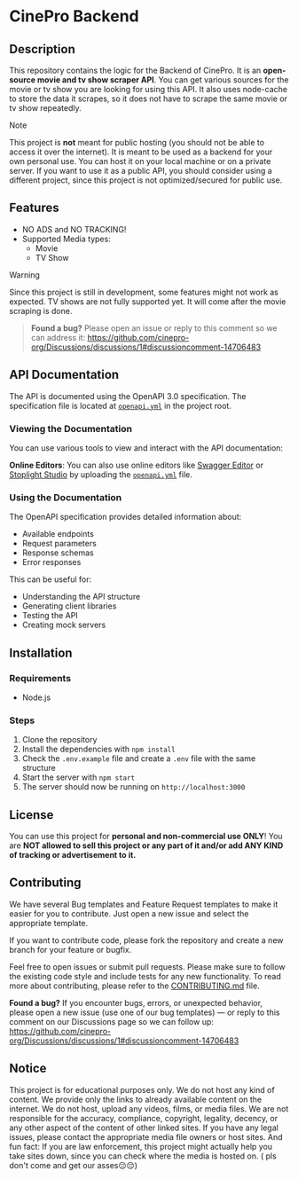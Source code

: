 # CinePro Backend

## Description

This repository contains the logic for the Backend of CinePro. It is an **open-source movie and tv show scraper API**. You can get various sources for the movie or tv show you are looking for using this API. It also uses node-cache to store the data it scrapes, so it does not have to scrape the same movie or tv show repeatedly.

> [!Note]
> This project is **not** meant for public hosting (you should not be able to access it over the internet). It is meant to be used as a backend for your own personal use. You can host it on your local machine or on a private server. If you want to use it as a public API, you should consider using a different project, since this project is not optimized/secured for public use.

## Features

- NO ADS and NO TRACKING!
- Supported Media types:
    - Movie
    - TV Show

> [!Warning]
> Since this project is still in development, some features might not work as expected. TV shows are not fully supported yet. It will come after the movie scraping is done.

> **Found a bug?** Please open an issue or reply to this comment so we can address it:
 https://github.com/cinepro-org/Discussions/discussions/1#discussioncomment-14706483

## API Documentation

The API is documented using the OpenAPI 3.0 specification. The specification file is located at [`openapi.yml`](./openapi.yml) in the project root.

### Viewing the Documentation

You can use various tools to view and interact with the API documentation:

**Online Editors**: You can also use online editors like [Swagger Editor](https://editor.swagger.io/) or [Stoplight Studio](https://stoplight.io/studio) by uploading the [`openapi.yml`](./openapi.yml) file.

### Using the Documentation

The OpenAPI specification provides detailed information about:

- Available endpoints
- Request parameters
- Response schemas
- Error responses

This can be useful for:

- Understanding the API structure
- Generating client libraries
- Testing the API
- Creating mock servers

## Installation

### Requirements

- Node.js

### Steps

1. Clone the repository
2. Install the dependencies with `npm install`
3. Check the `.env.example` file and create a `.env` file with the same structure
4. Start the server with `npm start`
5. The server should now be running on `http://localhost:3000`

## License

You can use this project for **personal and non-commercial use ONLY**! You are **NOT allowed to sell this project or any part of it and/or add ANY KIND of tracking or advertisement to it.**

## Contributing

We have several Bug templates and Feature Request templates to make it easier for you to contribute. Just open a new issue and select the appropriate template.

If you want to contribute code, please fork the repository and create a new branch for your feature or bugfix.

Feel free to open issues or submit pull requests. Please make sure to follow the existing code style and include tests for any new functionality. To read more about contributing, please refer to the [CONTRIBUTING.md](.github/CONTRIBUTING.md) file.

**Found a bug?** If you encounter bugs, errors, or unexpected behavior, please open a new issue (use one of our bug templates) — or reply to this comment on our Discussions page so we can follow up:
 https://github.com/cinepro-org/Discussions/discussions/1#discussioncomment-14706483


## Notice

This project is for educational purposes only. We do not host any kind of content. We provide only the links to already
available content on the internet. We do not host, upload any videos, films, or media files. We are not responsible for
the accuracy, compliance, copyright, legality, decency, or any other aspect of the content of other linked sites. If you
have any legal issues, please contact the appropriate media file owners or host sites. And fun fact: If you are law
enforcement, this project might actually help you take sites down, since you can check where the media is hosted on. (
pls don't come and get our asses😔😔)
